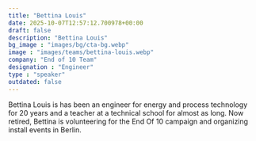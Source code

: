 ```yaml
---
title: "Bettina Louis"
date: 2025-10-07T12:57:12.700978+00:00
draft: false
description: "Bettina Louis"
bg_image : "images/bg/cta-bg.webp"
image : "images/teams/bettina-louis.webp"
company: "End of 10 Team"
designation : "Engineer"
type : "speaker"
outdated: false
---
```


Bettina Louis is has been an engineer for energy and process technology for 20 years and a teacher at a technical school for almost as long. Now retired, Bettina is volunteering for the End Of 10 campaign and organizing install events in Berlin.